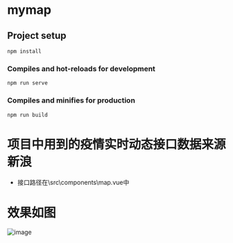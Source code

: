 # mymap

## Project setup
```
npm install
```

### Compiles and hot-reloads for development
```
npm run serve
```

### Compiles and minifies for production
```
npm run build
```
# 项目中用到的疫情实时动态接口数据来源新浪
- 接口路径在\src\components\map.vue中
# 效果如图
![image](https://github.com/lishuocoder/EpidemicMap/blob/master/map.png)
